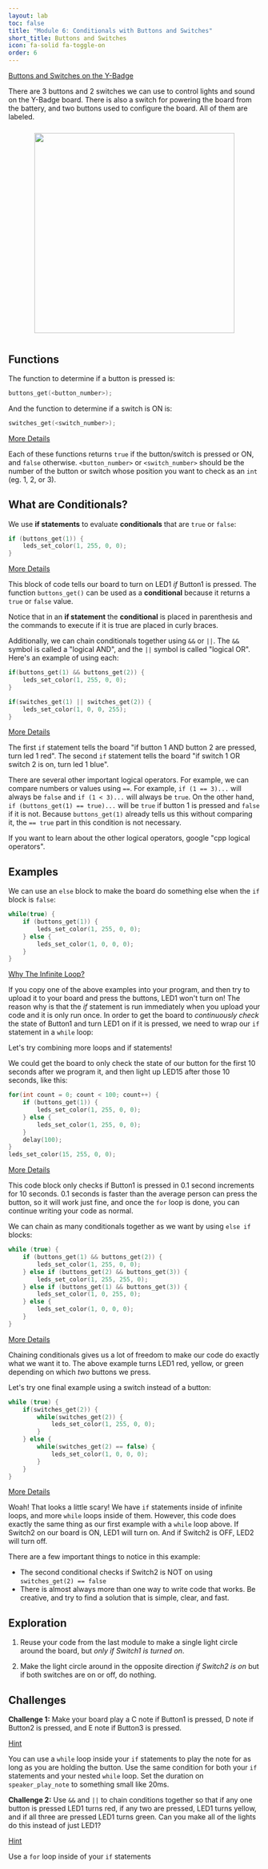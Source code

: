 ```yaml
---
layout: lab
toc: false
title: "Module 6: Conditionals with Buttons and Switches"
short_title: Buttons and Switches
icon: fa-solid fa-toggle-on
order: 6
---
```


<p>
  <a class="btn btn-primary" data-toggle="collapse" href="#collapseExample" role="button" aria-expanded="false" aria-controls="collapseExample">
    Buttons and Switches on the Y-Badge
  </a>
</p>
<div class="collapse" id="collapseExample">
  <div class="card card-body">
    There are 3 buttons and 2 switches we can use to control lights and sound on the Y-Badge board. There is also a switch for powering the board from the battery, and two buttons used to configure the board. All of them are labeled.
  </div>
</div>

<p align="center"><img src="{% link media/buttons_and_switches.png %}" width="400" hspace="5%" vspace="2%"/></p>

## Functions

The function to determine if a button is pressed is:

```c
buttons_get(<button_number>);
```

And the function to determine if a switch is ON is:

```c
switches_get(<switch_number>);
```

<p>
  <a class="btn btn-primary" data-toggle="collapse" href="#collapseConditionalFuncInfo" role="button" aria-expanded="false" aria-controls="collapseConditionalFuncInfo">
    More Details
  </a>
</p>
<div class="collapse" id="collapseConditionalFuncInfo">
  <div class="card card-body">
    <p>
        Each of these functions returns <code>true</code> if the button/switch is pressed or ON, and <code>false</code> otherwise. <code>&lt;button_number&gt;</code> or <code>&lt;switch_number&gt;</code> should be the number of the button or switch whose position you want to check as an <code>int</code> (eg. 1, 2, or 3).
    </p>
  </div>
</div>

## What are Conditionals?

We use **if statements** to evaluate **conditionals** that are `true` or `false`:

```c
if (buttons_get(1)) {
    leds_set_color(1, 255, 0, 0);
}
```

<p>
  <a class="btn btn-primary" data-toggle="collapse" href="#collapseIfExample" role="button" aria-expanded="false" aria-controls="collapseIfExample">
    More Details
  </a>
</p>
<div class="collapse" id="collapseIfExample">
  <div class="card card-body">
    <p>
        This block of code tells our board to turn on LED1 <em>if</em> Button1 is pressed. The function <code>buttons_get()</code> can be used as a <strong>conditional</strong> because it returns a <code>true</code> or <code>false</code> value.
    </p>
    <p>
        Notice that in an <strong>if statement</strong> the <strong>conditional</strong> is placed in parenthesis and the commands to execute if it is true are placed in curly braces.
    </p>
  </div>
</div>

Additionally, we can chain conditionals together using `&&` or `||`. The `&&` symbol is called a "logical AND", and the `||` symbol is called "logical OR". Here's an example of using each:

```c
if(buttons_get(1) && buttons_get(2)) {
    leds_set_color(1, 255, 0, 0);
}

if(switches_get(1) || switches_get(2)) {
    leds_set_color(1, 0, 0, 255);
}
```

<p>
  <a class="btn btn-primary" data-toggle="collapse" href="#collapseLogicalOperators" role="button" aria-expanded="false" aria-controls="collapseLogicalOperators">
    More Details
  </a>
</p>
<div class="collapse" id="collapseLogicalOperators">
  <div class="card card-body">
    <p>
        The first <code>if</code> statement tells the board "if button 1 AND button 2 are pressed, turn led 1 red". The second <code>if</code> statement tells the board "if switch 1 OR switch 2 is on, turn led 1 blue".
    </p>
    <p>
        There are several other important logical operators. For example, we can compare numbers or values using <code>==</code>. For example, <code>if (1 == 3)...</code> will always be <code>false</code> and <code>if (1 < 3)...</code> will always be <code>true</code>. On the other hand, <code>if (buttons_get(1) == true)...</code> will be <code>true</code> if button 1 is pressed and <code>false</code> if it is not. Because <code>buttons_get(1)</code> already tells us this without comparing it, the <code>== true</code> part in this condition is not necessary.
    </p>
    <p>
        If you want to learn about the other logical operators, google "cpp logical operators".
    </p>
  </div>
</div>

## Examples
We can use an `else` block to make the board do something else when the `if` block is `false`:

```c
while(true) {
    if (buttons_get(1)) {
        leds_set_color(1, 255, 0, 0);
    } else {
        leds_set_color(1, 0, 0, 0);
    }
}
```

<p>
  <a class="btn btn-primary" data-toggle="collapse" href="#collapseInfLoopInfo" role="button" aria-expanded="false" aria-controls="collapseInfLoopInfo">
    Why The Infinite Loop?
  </a>
</p>
<div class="collapse" id="collapseInfLoopInfo">
  <div class="card card-body">
    <p>
        If you copy one of the above examples into your program, and then try to upload it to your board and press the buttons, LED1 won't turn on! The reason why is that the <em>if</em> statement is run immediately when you upload your code and it is only run once. In order to get the board to <em>continuously check</em> the state of Button1 and turn LED1 on if it is pressed, we need to wrap our <code>if</code> statement in a <code>while</code> loop:
    </p>
    <p>
        Let's try combining more loops and if statements!
    </p>
  </div>
</div>

We could get the board to only check the state of our button for the first 10 seconds after we program it, and then light up LED15 after those 10 seconds, like this:

```c
for(int count = 0; count < 100; count++) {
    if (buttons_get(1)) {
        leds_set_color(1, 255, 0, 0);
    } else {
        leds_set_color(1, 255, 0, 0);
    }
    delay(100);
}
leds_set_color(15, 255, 0, 0);
```

<p>
  <a class="btn btn-primary" data-toggle="collapse" href="#collapseForIfInfo" role="button" aria-expanded="false" aria-controls="collapseForIfInfo">
    More Details
  </a>
</p>
<div class="collapse" id="collapseForIfInfo">
  <div class="card card-body">
    <p>
        This code block only checks if Button1 is pressed in 0.1 second increments for 10 seconds. 0.1 seconds is faster than the average person can press the button, so it will work just fine, and once the <code>for</code> loop is done, you can continue writing your code as normal.
    </p>
  </div>
</div>

We can chain as many conditionals together as we want by using `else if` blocks:

```c
while (true) {
    if (buttons_get(1) && buttons_get(2)) {
        leds_set_color(1, 255, 0, 0);
    } else if (buttons_get(2) && buttons_get(3)) {
        leds_set_color(1, 255, 255, 0);
    } else if (buttons_get(1) && buttons_get(3)) {
        leds_set_color(1, 0, 255, 0);
    } else {
        leds_set_color(1, 0, 0, 0);
    }
}
```

<p>
  <a class="btn btn-primary" data-toggle="collapse" href="#collapseElseIfInfo" role="button" aria-expanded="false" aria-controls="collapseElseIfInfo">
    More Details
  </a>
</p>
<div class="collapse" id="collapseElseIfInfo">
  <div class="card card-body">
    <p>
        Chaining conditionals gives us a lot of freedom to make our code do exactly what we want it to. The above example turns LED1 red, yellow, or green depending on which <em>two</em> buttons we press.
    </p>
  </div>
</div>

Let's try one final example using a switch instead of a button:

```c
while (true) {
    if(switches_get(2)) {
        while(switches_get(2)) {
            leds_set_color(1, 255, 0, 0);
        }
    } else {
        while(switches_get(2) == false) {
            leds_set_color(1, 0, 0, 0);
        }
    }
}
```

<p>
  <a class="btn btn-primary" data-toggle="collapse" href="#collapseNestedLoopInfo" role="button" aria-expanded="false" aria-controls="collapseNestedLoopInfo">
    More Details
  </a>
</p>
<div class="collapse" id="collapseNestedLoopInfo">
  <div class="card card-body">
    <p>
        Woah! That looks a little scary! We have <code>if</code> statements inside of infinite loops, and more <code>while</code> loops inside of them. However, this code does exactly the same thing as our first example with a <code>while</code> loop above. If Switch2 on our board is ON, LED1 will turn on. And if Switch2 is OFF, LED2 will turn off.
    </p>
    <p>
        There are a few important things to notice in this example:
        <ul>
            <li>
                The second conditional checks if Switch2 is NOT on using <code>switches_get(2) == false</code>
            </li>
            <li>
                There is almost always more than one way to write code that works. Be creative, and try to find a solution that is simple, clear, and fast.
            </li>
        </ul>
    </p>
  </div>
</div>

## Exploration

1. Reuse your code from the last module to make a single light circle around the board, but _only if Switch1 is turned on_.

1. Make the light circle around in the opposite direction _if Switch2 is on_ but if both switches are on or off, do nothing.

## Challenges

**Challenge 1:** Make your board play a C note if Button1 is pressed, D note if Button2 is pressed, and E note if Button3 is pressed.

<p>
  <a class="btn btn-primary" data-toggle="collapse" href="#collapseConditionalsHint1" role="button" aria-expanded="false" aria-controls="collapseConditionalsHint1">
    Hint
  </a>
</p>
<div class="collapse" id="collapseConditionalsHint1">
  <div class="card card-body">
    <p>
        You can use a <code>while</code> loop inside your <code>if</code> statements to play the note for as long as you are holding the button. Use the same condition for both your <code>if</code> statements and your nested <code>while</code> loop. Set the duration on <code>speaker_play_note</code> to something small like 20ms.
    </p>
  </div>
</div>

**Challenge 2:** Use `&&` and `||` to chain conditions together so that if any one button is pressed LED1 turns red, if any two are pressed, LED1 turns yellow, and if all three are pressed LED1 turns green. Can you make all of the lights do this instead of just LED1?

<p>
  <a class="btn btn-primary" data-toggle="collapse" href="#collapseConditionalsHint2" role="button" aria-expanded="false" aria-controls="collapseConditionalsHint2">
    Hint
  </a>
</p>
<div class="collapse" id="collapseConditionalsHint2">
  <div class="card card-body">
    <p>
        Use a <code>for</code> loop inside of your <code>if</code> statements
    </p>
  </div>
</div>